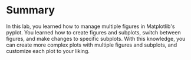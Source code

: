 # Summary

In this lab, you learned how to manage multiple figures in Matplotlib's pyplot. You learned how to create figures and subplots, switch between figures, and make changes to specific subplots. With this knowledge, you can create more complex plots with multiple figures and subplots, and customize each plot to your liking.
